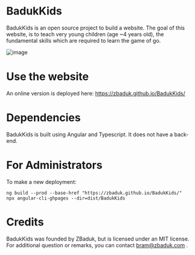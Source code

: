 # BadukKids

BadukKids is an open source project to build a website. The goal of this website, is to teach very young children (age ~4 years old), the fundamental skills which are required to learn the game of go.

![image](https://user-images.githubusercontent.com/20482760/105618956-bf1e5300-5ded-11eb-9041-0fa8889e5649.png)


# Use the website

An online version is deployed here: https://zbaduk.github.io/BadukKids/

# Dependencies

BadukKids is built using Angular and Typescript.
It does not have a back-end.

# For Administrators

To make a new deployment:

    ng build --prod --base-href "https://zbaduk.github.io/BadukKids/"
    npx angular-cli-ghpages --dir=dist/BadukKids

# Credits

BadukKids was founded by ZBaduk, but is licensed under an MIT license.
For additional question or remarks, you can contact bram@zbaduk.com .
